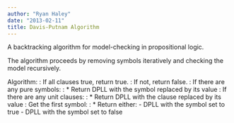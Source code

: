 ```yaml
---
author: "Ryan Haley"
date: "2013-02-11"
title: Davis-Putnam Algorithm
---
```


A backtracking algorithm for model-checking in propositional logic.

The algorithm proceeds by removing symbols iteratively and checking the model recursively.

Algorithm:
: If all clauses true, return true.
: If not, return false.
: If there are any pure symbols:
: * Return DPLL with the symbol replaced by its value
: If there are any unit clauses:
: * Return DPLL with the clause replaced by its value
: Get the first symbol:
: * Return either:
     - DPLL with the symbol set to true
     - DPLL with the symbol set to false
